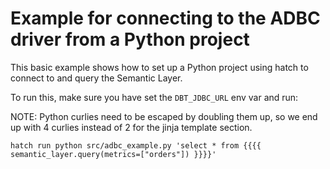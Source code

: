# Example for connecting to the ADBC driver from a Python project

This basic example shows how to set up a Python project using hatch to connect to and query the Semantic Layer.

To run this, make sure you have set the `DBT_JDBC_URL` env var and run:

NOTE: Python curlies need to be escaped by doubling them up, so we end up with 4 curlies instead of 2 for the jinja template section.

```
hatch run python src/adbc_example.py 'select * from {{{{ semantic_layer.query(metrics=["orders"]) }}}}'
```
